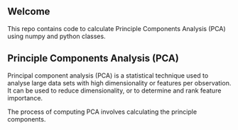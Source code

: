 ## Welcome
This repo contains code to calculate Principle Components Analysis (PCA) using numpy and python classes.

## Principle Components Analysis (PCA)
Principal component analysis (PCA) is a statistical technique used to analyse large data sets with high dimensionality or features per observation. It can be used to reduce dimensionality, or to determine and rank feature importance.

The process of computing PCA involves calculating the principle components.
